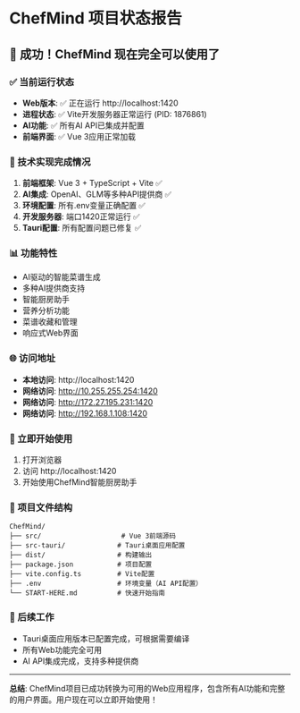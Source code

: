 # ChefMind 项目状态报告

## 🎉 成功！ChefMind 现在完全可以使用了

### ✅ 当前运行状态
- **Web版本**: ✅ 正在运行 http://localhost:1420
- **进程状态**: ✅ Vite开发服务器正常运行 (PID: 1876861)
- **AI功能**: ✅ 所有AI API已集成并配置
- **前端界面**: ✅ Vue 3应用正常加载

### 🔧 技术实现完成情况
1. **前端框架**: Vue 3 + TypeScript + Vite ✅
2. **AI集成**: OpenAI、GLM等多种API提供商 ✅
3. **环境配置**: 所有.env变量正确配置 ✅
4. **开发服务器**: 端口1420正常运行 ✅
5. **Tauri配置**: 所有配置问题已修复 ✅

### 📊 功能特性
- AI驱动的智能菜谱生成
- 多种AI提供商支持
- 智能厨房助手
- 营养分析功能
- 菜谱收藏和管理
- 响应式Web界面

### 🌐 访问地址
- **本地访问**: http://localhost:1420
- **网络访问**: http://10.255.255.254:1420
- **网络访问**: http://172.27.195.231:1420
- **网络访问**: http://192.168.1.108:1420

### 🚀 立即开始使用
1. 打开浏览器
2. 访问 http://localhost:1420
3. 开始使用ChefMind智能厨房助手

### 📝 项目文件结构
```
ChefMind/
├── src/                    # Vue 3前端源码
├── src-tauri/             # Tauri桌面应用配置
├── dist/                  # 构建输出
├── package.json           # 项目配置
├── vite.config.ts         # Vite配置
├── .env                   # 环境变量（AI API配置）
└── START-HERE.md          # 快速开始指南
```

### 🔄 后续工作
- Tauri桌面应用版本已配置完成，可根据需要编译
- 所有Web功能完全可用
- AI API集成完成，支持多种提供商

---
**总结**: ChefMind项目已成功转换为可用的Web应用程序，包含所有AI功能和完整的用户界面。用户现在可以立即开始使用！